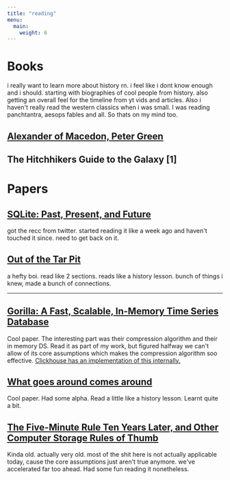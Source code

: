 ```yaml
---
title: "reading"
menu: 
  main:
    weight: 6
---
```


# Books
i really want to learn more about history rn. i feel like i dont know enough and i should. starting with biographies of cool people from history.
also getting an overall feel for the timeline from yt vids and articles.
Also i haven't really read the western classics when i was small. I was reading panchtantra, aesops fables and all. So thats on my mind too.

## [Alexander of Macedon, Peter Green](https://archive.org/details/in.ernet.dli.2015.226469/mode/2up)

## The Hitchhikers Guide to the Galaxy [1]

# Papers
## [SQLite: Past, Present, and Future](https://www.vldb.org/pvldb/vol15/p3535-gaffney.pdf)
got the recc from twitter. started reading it like a week ago and haven't touched it since. need to get back on it.

## [Out of the Tar Pit](https://curtclifton.net/papers/MoseleyMarks06a.pdf)
a hefty boi. read like 2 sections. reads like a history lesson. bunch of things i knew, made a bunch of connections.

---

## [Gorilla: A Fast, Scalable, In-Memory Time Series Database](https://www.vldb.org/pvldb/vol8/p1816-teller.pdf)
Cool paper. The interesting part was their compression algorithm and their in memory DS. Read it as part of my work, but figured halfway we can't allow of its core assumptions which makes the compression algorithm soo effective.
[Clickhouse has an implementation of this internally.](https://altinity.com/blog/2019-7-new-encodings-to-improve-clickhouse)

## [What goes around comes around](https://people.cs.umass.edu/~yanlei/courses/CS691LL-f06/papers/SH05.pdf)
Cool paper. Had some alpha. Read a little like a history lesson. Learnt quite a bit.

## [The Five-Minute Rule Ten Years Later, and Other Computer Storage Rules of Thumb](https://www.cs.cmu.edu/~natassa/courses/15-721/papers/gray.pdf)
Kinda old. actually very old. most of the shit here is not actually applicable today, cause the core assumptions just aren't true anymore. we've accelerated far too ahead.
Had some fun reading it nonetheless.
